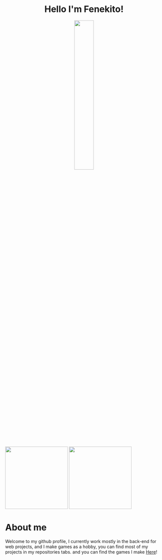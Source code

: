 <h1 align="center">Hello I'm Fenekito!</h1>
<div id="header" align="center">
  <img src="https://i.imgur.com/iCGQ82q.png" width="35%" height="35%"/>
</div>

<div>
  <img height="200em" src="https://github-readme-stats.vercel.app/api?username=Fenekito"/>
  <img height="200em" src="https://github-readme-stats.vercel.app/api/top-langs/?username=Fenekito&layout=compact&langs_count=7"/>
</div>

<div>
  <h1>About me</h1>
  <p>Welcome to my github profile, I currently work mostly in the back-end for web projects, and I make games as a hobby, you can find most of my projects in my repositories tabs. and you can find the games I make <a href="ntls.itch.io">Here</a>!</p>
</div>
